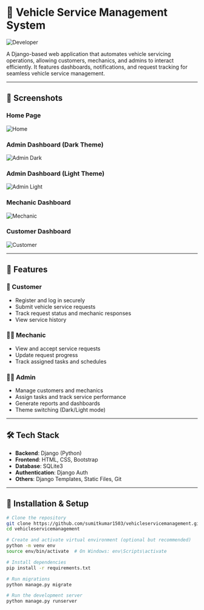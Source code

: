 # 🚗 Vehicle Service Management System

![Developer](https://img.shields.io/badge/Developed%20By%20%3A-Sumit%20Kumar-red)

A Django-based web application that automates vehicle servicing operations, allowing customers, mechanics, and admins to interact efficiently. It features dashboards, notifications, and request tracking for seamless vehicle service management.

---

## 📸 Screenshots

### Home Page
![Home](https://github.com/sumitkumar1503/vehicleservicemanagement/blob/master/static/screenshots/home.png?raw=true)

### Admin Dashboard (Dark Theme)
![Admin Dark](https://github.com/sumitkumar1503/vehicleservicemanagement/blob/master/static/screenshots/admin_dark.png?raw=true)

### Admin Dashboard (Light Theme)
![Admin Light](https://github.com/sumitkumar1503/vehicleservicemanagement/blob/master/static/screenshots/admin_light.png?raw=true)

### Mechanic Dashboard
![Mechanic](https://github.com/sumitkumar1503/vehicleservicemanagement/blob/master/static/screenshots/mechanic_dashboard.png?raw=true)

### Customer Dashboard
![Customer](https://github.com/sumitkumar1503/vehicleservicemanagement/blob/master/static/screenshots/customer_dashboard.png?raw=true)

---

## 🔧 Features

### 👤 Customer
- Register and log in securely
- Submit vehicle service requests
- Track request status and mechanic responses
- View service history

### 🧑‍🔧 Mechanic
- View and accept service requests
- Update request progress
- Track assigned tasks and schedules

### 👨‍💼 Admin
- Manage customers and mechanics
- Assign tasks and track service performance
- Generate reports and dashboards
- Theme switching (Dark/Light mode)

---

## 🛠 Tech Stack

- **Backend**: Django (Python)
- **Frontend**: HTML, CSS, Bootstrap
- **Database**: SQLite3
- **Authentication**: Django Auth
- **Others**: Django Templates, Static Files, Git

---

## 🚀 Installation & Setup

```bash
# Clone the repository
git clone https://github.com/sumitkumar1503/vehicleservicemanagement.git
cd vehicleservicemanagement

# Create and activate virtual environment (optional but recommended)
python -m venv env
source env/bin/activate  # On Windows: env\Scripts\activate

# Install dependencies
pip install -r requirements.txt

# Run migrations
python manage.py migrate

# Run the development server
python manage.py runserver
